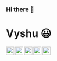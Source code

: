 ### Hi there 👋

 # Vyshu :smiley:


  
  
  <img align="left" alt="Vyshu's Linkdein" width="22px" src="https://cdn.jsdelivr.net/npm/simple-icons@v3/icons/linkedin.svg" />

  <img align="left" alt="Vyshu's Github" width="22px" src="https://cdn.jsdelivr.net/npm/simple-icons@v3/icons/github.svg" />

  <img align="left" alt="Vyshu's Instagram" width="22px" src="https://cdn.jsdelivr.net/npm/simple-icons@v3/icons/instagram.svg" />

  <img align="left" alt="Vyshu's Facebook" width="22px" src="https://cdn.jsdelivr.net/npm/simple-icons@v3/icons/facebook.svg" />

  <img align="left" alt="Vyshu's Medium" width="22px" src="https://cdn.jsdelivr.net/npm/simple-icons@v3/icons/medium.svg" />


<br/>
<br>
